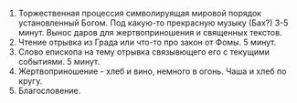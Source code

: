 1. Торжественная процессия символируящая мировой порядок установленный Богом. Под какую-то прекрасную музыку (Бах?) 3-5 минут. Вынос даров для жертвоприношения и священных текстов.
2. Чтение отрывка из Града или что-то про закон от Фомы. 5 минут.
3. Слово епископа на тему отрывка связывющего его с текущими событиями. 5 минут.
4. Жертвоприношение - хлеб и вино, немного в огонь. Чаша и хлеб по кругу.
5. Благословение.
